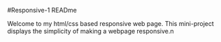 #Responsive-1 READme

Welcome to my html/css based responsive web page. This mini-project displays the simplicity of making a webpage responsive.n
